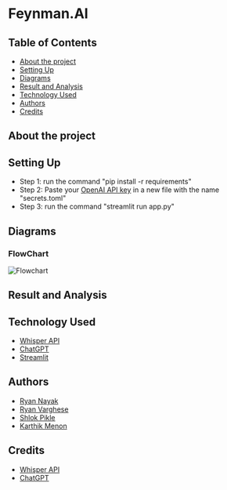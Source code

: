 # Feynman.AI


## Table of Contents
* [About the project](#about-the-project)
* [Setting Up](#setting-up)
* [Diagrams](#diagrams)
* [Result and Analysis](#result-and-analysis)
* [Technology Used](#technology-used)
* [Authors](#authors)
* [Credits](#credits)


## About the project


## Setting Up
- Step 1: run the command "pip install -r requirements"
- Step 2: Paste your [OpenAI API key](https://platform.openai.com/account/api-keys) in a new file with the name "secrets.toml"
- Step 3: run the command "streamlit run app.py"

## Diagrams
### **FlowChart**
![Flowchart](https://user-images.githubusercontent.com/59303406/228313163-cbc65662-4600-43b2-b817-7026e11a749a.png)


## Result and Analysis

## Technology Used
- [Whisper API](https://openai.com/research/whisper)
- [ChatGPT](https://openai.com/product/gpt-4)
- [Streamlit](https://streamlit.io/)

## Authors
- [Ryan Nayak](https://github.com/ryannayak28)
- [Ryan Varghese](https://github.com/ryanvarghese)
- [Shlok Pikle](https://github.com/KarMeno)
- [Karthik Menon](https://github.com/ShlokP07)


## Credits
- [Whisper API](https://openai.com/research/whisper)
- [ChatGPT](https://openai.com/product/gpt-4)
